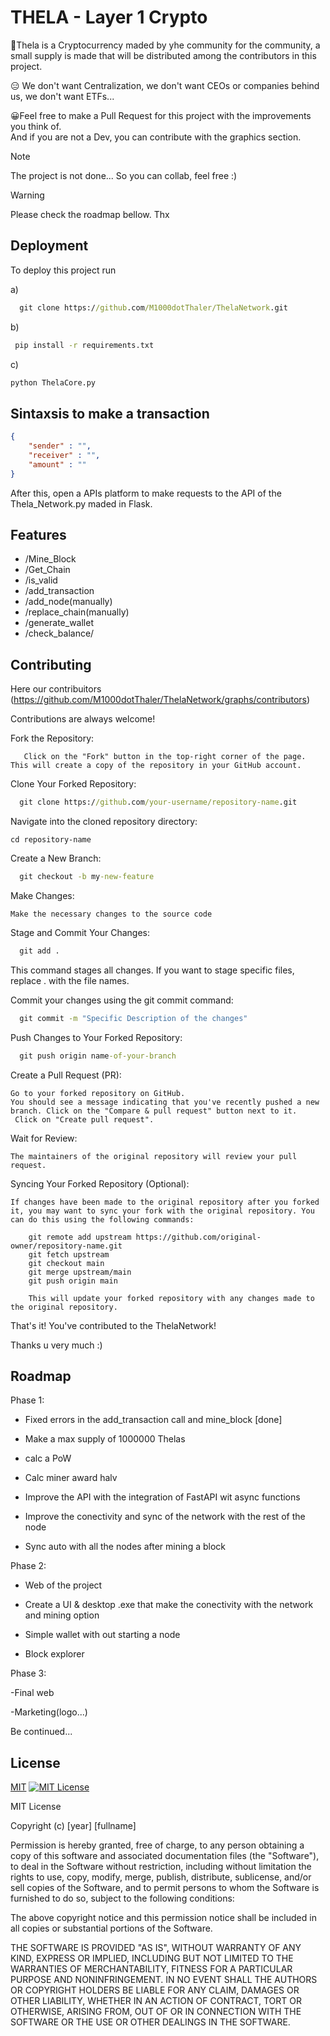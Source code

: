 
# THELA - Layer 1 Crypto

🤝Thela is a Cryptocurrency maded by yhe  community for the community, a small supply is  made that will be distributed among the contributors in this project.                                   

😑 We don't want Centralization, we don't want CEOs or companies behind us, we don't want ETFs... 

😀Feel free to make a Pull Request for this project with the improvements you think of.  
And if you are not a Dev, you can contribute with the graphics section.

> [!NOTE]  
> The project is not done... So you can collab, feel free :)

>[!WARNING]
>Please check the roadmap bellow. Thx 
## Deployment

To deploy this project run

a)
```cmd
  git clone https://github.com/M1000dotThaler/ThelaNetwork.git
```

b)
```cmd
 pip install -r requirements.txt
```
c)
```cmd
python ThelaCore.py
```


## Sintaxsis to make a transaction 

```json
{
    "sender" : "",
    "receiver" : "",
    "amount" : ""
}

```

After this, open a APIs platform to make requests to the API of the Thela_Network.py maded in Flask.
## Features

- /Mine_Block
- /Get_Chain
- /is_valid
- /add_transaction
- /add_node(manually)
- /replace_chain(manually)
- /generate_wallet
- /check_balance/<adress>

## Contributing

Here our contribuitors
(https://github.com/M1000dotThaler/ThelaNetwork/graphs/contributors)

Contributions are always welcome!





Fork the Repository:
       
       Click on the "Fork" button in the top-right corner of the page. This will create a copy of the repository in your GitHub account.

Clone Your Forked Repository:

```cmd
  git clone https://github.com/your-username/repository-name.git
```


Navigate into the cloned repository directory:


    cd repository-name

Create a New Branch:
```cmd
  git checkout -b my-new-feature
```

Make Changes:

    Make the necessary changes to the source code

Stage and Commit Your Changes:

```cmd
  git add .
```

This command stages all changes. If you want to stage specific files, replace . with the file names.


Commit your changes using the git commit command:

```cmd
  git commit -m "Specific Description of the changes"
```


Push Changes to Your Forked Repository:

```cmd
  git push origin name-of-your-branch
```


Create a Pull Request (PR):

    Go to your forked repository on GitHub.
    You should see a message indicating that you've recently pushed a new branch. Click on the "Compare & pull request" button next to it.
     Click on "Create pull request".

Wait for Review:

    The maintainers of the original repository will review your pull request. 

Syncing Your Forked Repository (Optional):

    If changes have been made to the original repository after you forked it, you may want to sync your fork with the original repository. You can do this using the following commands:

        git remote add upstream https://github.com/original-owner/repository-name.git
        git fetch upstream
        git checkout main
        git merge upstream/main
        git push origin main

        This will update your forked repository with any changes made to the original repository.

That's it! You've contributed to the ThelaNetwork! 

Thanks u very much :)

## Roadmap

Phase 1:

- Fixed errors in the add_transaction call and mine_block [done]

- Make a max supply of 1000000 Thelas
 - calc a PoW
 - Calc miner award halv

- Improve the API with the integration of FastAPI wit async functions

- Improve the conectivity and sync of the network with the rest of the node

- Sync auto with all the nodes after mining a block

Phase 2:
- Web of the project 

- Create a UI & desktop .exe that make the conectivity with the network and mining option 

- Simple wallet with out starting a node

- Block explorer

Phase 3:

-Final web

-Marketing(logo...)

Be continued...



## License

[MIT](https://choosealicense.com/licenses/mit/)
[![MIT License](https://img.shields.io/badge/License-MIT-green.svg)](https://choosealicense.com/licenses/mit/)

MIT License

Copyright (c) [year] [fullname]

Permission is hereby granted, free of charge, to any person obtaining a copy
of this software and associated documentation files (the "Software"), to deal
in the Software without restriction, including without limitation the rights
to use, copy, modify, merge, publish, distribute, sublicense, and/or sell
copies of the Software, and to permit persons to whom the Software is
furnished to do so, subject to the following conditions:

The above copyright notice and this permission notice shall be included in all
copies or substantial portions of the Software.

THE SOFTWARE IS PROVIDED "AS IS", WITHOUT WARRANTY OF ANY KIND, EXPRESS OR
IMPLIED, INCLUDING BUT NOT LIMITED TO THE WARRANTIES OF MERCHANTABILITY,
FITNESS FOR A PARTICULAR PURPOSE AND NONINFRINGEMENT. IN NO EVENT SHALL THE
AUTHORS OR COPYRIGHT HOLDERS BE LIABLE FOR ANY CLAIM, DAMAGES OR OTHER
LIABILITY, WHETHER IN AN ACTION OF CONTRACT, TORT OR OTHERWISE, ARISING FROM,
OUT OF OR IN CONNECTION WITH THE SOFTWARE OR THE USE OR OTHER DEALINGS IN THE
SOFTWARE.
